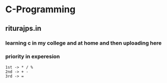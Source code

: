 # C-Programming

## riturajps.in

### learning c in my college and at home and then uploading here


### priority in experesion

```
1st -> * / %
2nd -> + -
3rd -> =
```
